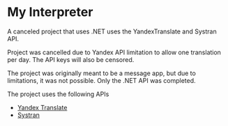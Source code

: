 # My Interpreter
A canceled project that uses .NET uses the YandexTranslate and Systran API. 

Project was cancelled due to Yandex API limitation to allow one translation per day. The API keys will also be censored. 

The project was originally meant to be a message app, but due to limitations, it was not possible. Only the .NET API was completed. 

The project uses the following APIs
<ul>
  <li><a href="https://translate.yandex.com/" target="_blank">Yandex Translate</a></li>
  <li><a href="https://translate.systran.net/" target="_blank">Systran</a></li>
 </ul>
